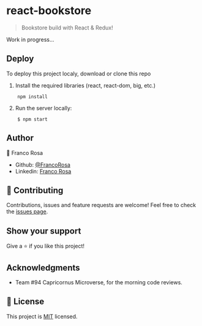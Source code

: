 # react-bookstore

> Bookstore build with React & Redux!

Work in progress...

## Deploy
To deploy this project localy, download or clone this repo
1. Install the required libraries (react, react-dom, big, etc.)
```
    npm install
```
2. Run the server locally:
```
    $ npm start
```

## Author

👤 Franco Rosa

- Github: [@FrancoRosa](https://github.com/FrancoRosa)
- Linkedin: [Franco Rosa](https://www.linkedin.com/in/francoro)

## 🤝 Contributing

Contributions, issues and feature requests are welcome!
Feel free to check the [issues page](issues/).

## Show your support

Give a ⭐️ if you like this project!

## Acknowledgments

- Team #94 Capricornus Microverse, for the morning code reviews.

## 📝 License

This project is [MIT](lic.url) licensed.